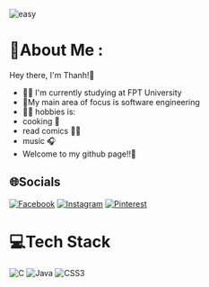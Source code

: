 ![easy](https://camo.githubusercontent.com/15a7ec4ebded7ed12bbd04e69e1dbbe5f3cfcb723adcf38ae001f514e6852ad7/68747470733a2f2f73746f726167652e676f6f676c65617069732e636f6d2f677765622d756e69626c6f672d7075626c6973682d70726f642f6f726967696e616c5f696d616765732f44696e6f5f6e6f6e2d62697274686461795f76657273696f6e2e676966)
# 💫About Me :
Hey there, I'm Thanh!🐸
- 👨‍🎓 I'm currently studying at FPT University
- 🔭My main area of focus is software engineering
- 🤸‍♂ hobbies is:
- cooking 🍳
- read comics 🦸‍♂
- music 🎧
- Welcome to my github page!!👋

## 🌐Socials
[![Facebook](https://img.shields.io/badge/Facebook-%231877F2.svg?logo=Facebook&logoColor=white)](https://facebook.com/https://www.facebook.com/t.52.0hz/) [![Instagram](https://img.shields.io/badge/Instagram-%23E4405F.svg?logo=Instagram&logoColor=white)](https://instagram.com/https://www.instagram.com/t.52.0hz/) [![Pinterest](https://img.shields.io/badge/Pinterest-%23E60023.svg?logo=Pinterest&logoColor=white)](https://pinterest.com/https://www.pinterest.com.au/thahh2210/) 

# 💻Tech Stack
![C](https://img.shields.io/badge/c-%2300599C.svg?style=for-the-badge&logo=c&logoColor=white) ![Java](https://img.shields.io/badge/java-%23ED8B00.svg?style=for-the-badge&logo=java&logoColor=white) ![CSS3](https://img.shields.io/badge/css3-%231572B6.svg?style=for-the-badge&logo=css3&logoColor=white)



